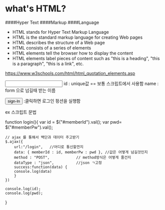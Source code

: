# what's HTML?
####Hyper Text
####Markup
####Language
- HTML stands for Hyper Text Markup Language
- HTML is the standard markup language for creating Web pages
- HTML describes the structure of a Web page
- HTML consists of a series of elements
- HTML elements tell the browser how to display the content
- HTML elements label pieces of content such as "this is a heading", "this is a paragraph", "this is a link", etc.




https://www.w3schools.com/html/html_quotation_elements.asp

 <input type="text" name="memberId" id="memberId">
 id : unique값 == 보통 스크립트에서 사용함
 name : form 으로 넘길때 받는 이름

<button type ="button" onclick="login()">sign-In</button>
:클릭하면 로그인 펑션을 실행함

ex
스크립트 문법

function login(){
    var id = $("#memberId").val();
    var pwd= $("#memberPw").val();

    // ajax 를 통해서 백단과 데이터 주고받기
    $.ajax({
        url:"/login",   //어디로 통신할껀지
        data: { memberId : id, memberPw : pwd }, //값은 어떻게 넘길것인지
        method : "POST",            // method방식은 어떻게 줄건지
        dataType : "json",          //json ㄱ고정
        success:function(data) {
        console.log(data)
        }
    })

    console.log(id);
    console.log(pwd);
}